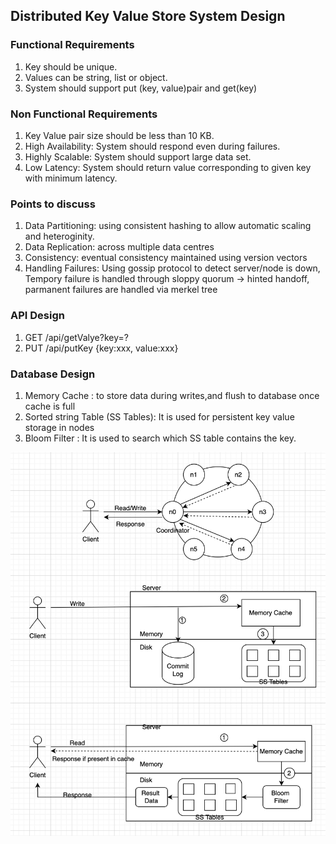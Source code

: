 ## Distributed Key Value Store System Design

### Functional Requirements
1. Key should be unique.
2. Values can be string, list or object.
3. System should support put (key, value)pair and get(key)

### Non Functional Requirements
1. Key Value pair size should be less than 10 KB.
2. High Availability: System should respond even during failures.
3. Highly Scalable: System should support large data set.
4. Low Latency: System should return value corresponding to given key with minimum latency.

### Points to discuss
1. Data Partitioning: using consistent hashing to allow automatic scaling and heteroginity.
2. Data Replication: across multiple data centres 
3. Consistency: eventual consistency maintained using version vectors
4. Handling Failures: Using gossip protocol to detect server/node is down, Tempory failure is handled through sloppy quorum -> hinted handoff, parmanent failures are handled via merkel tree

### API Design
1. GET /api/getValye?key=?
2. PUT /api/putKey  {key:xxx, value:xxx}

### Database Design
1. Memory Cache : to store data during writes,and flush to database once cache is full
2. Sorted string Table (SS Tables): It is used for persistent key value storage in nodes
3. Bloom Filter : It is used to search which SS table contains the key.

![Design](./images/KeyValueStoreDesign.png)




